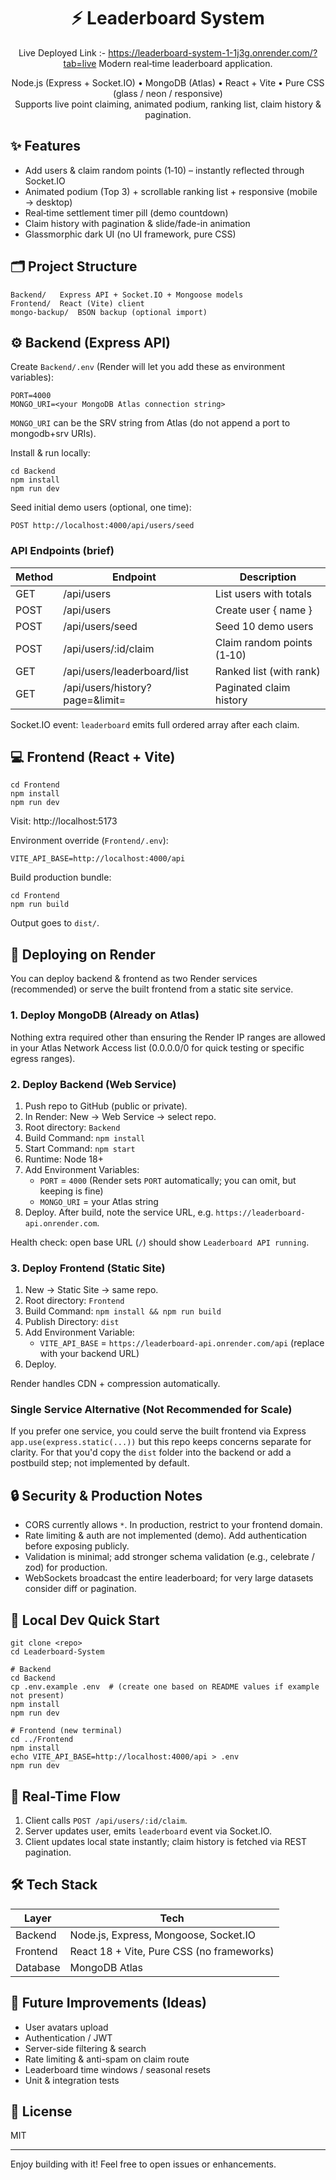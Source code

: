 <div align="center">

# ⚡ Leaderboard System
Live Deployed Link :- https://leaderboard-system-1-1j3g.onrender.com/?tab=live
Modern real‑time leaderboard application.

Node.js (Express + Socket.IO) • MongoDB (Atlas) • React + Vite • Pure CSS (glass / neon / responsive)  
Supports live point claiming, animated podium, ranking list, claim history & pagination.

</div>

## ✨ Features
- Add users & claim random points (1‑10) – instantly reflected through Socket.IO
- Animated podium (Top 3) + scrollable ranking list + responsive (mobile → desktop)
- Real‑time settlement timer pill (demo countdown)
- Claim history with pagination & slide/fade-in animation
- Glassmorphic dark UI (no UI framework, pure CSS)

## 🗂 Project Structure
```
Backend/   Express API + Socket.IO + Mongoose models
Frontend/  React (Vite) client
mongo-backup/  BSON backup (optional import)
```

## ⚙️ Backend (Express API)

Create `Backend/.env` (Render will let you add these as environment variables):
```
PORT=4000
MONGO_URI=<your MongoDB Atlas connection string>
```
`MONGO_URI` can be the SRV string from Atlas (do not append a port to mongodb+srv URIs).

Install & run locally:
```
cd Backend
npm install
npm run dev
```

Seed initial demo users (optional, one time):
```
POST http://localhost:4000/api/users/seed
```

### API Endpoints (brief)
| Method | Endpoint | Description |
| ------ | -------- | ----------- |
| GET | /api/users | List users with totals |
| POST | /api/users | Create user { name } |
| POST | /api/users/seed | Seed 10 demo users |
| POST | /api/users/:id/claim | Claim random points (1‑10) |
| GET | /api/users/leaderboard/list | Ranked list (with rank) |
| GET | /api/users/history?page=&limit= | Paginated claim history |

Socket.IO event: `leaderboard` emits full ordered array after each claim.

## 💻 Frontend (React + Vite)
```
cd Frontend
npm install
npm run dev
```
Visit: http://localhost:5173

Environment override (`Frontend/.env`):
```
VITE_API_BASE=http://localhost:4000/api
```

Build production bundle:
```
cd Frontend
npm run build
```
Output goes to `dist/`.

## 🚀 Deploying on Render

You can deploy backend & frontend as two Render services (recommended) or serve the built frontend from a static site service.

### 1. Deploy MongoDB (Already on Atlas)
Nothing extra required other than ensuring the Render IP ranges are allowed in your Atlas Network Access list (0.0.0.0/0 for quick testing or specific egress ranges).

### 2. Deploy Backend (Web Service)
1. Push repo to GitHub (public or private).  
2. In Render: New → Web Service → select repo.  
3. Root directory: `Backend`  
4. Build Command: `npm install`  
5. Start Command: `npm start`  
6. Runtime: Node 18+  
7. Add Environment Variables:  
	- `PORT` = `4000` (Render sets `PORT` automatically; you can omit, but keeping is fine)  
	- `MONGO_URI` = your Atlas string  
8. Deploy. After build, note the service URL, e.g. `https://leaderboard-api.onrender.com`.

Health check: open base URL (`/`) should show `Leaderboard API running`.

### 3. Deploy Frontend (Static Site)
1. New → Static Site → same repo.  
2. Root directory: `Frontend`  
3. Build Command: `npm install && npm run build`  
4. Publish Directory: `dist`  
5. Add Environment Variable:  
	- `VITE_API_BASE` = `https://leaderboard-api.onrender.com/api` (replace with your backend URL)  
6. Deploy.  

Render handles CDN + compression automatically.

### Single Service Alternative (Not Recommended for Scale)
If you prefer one service, you could serve the built frontend via Express `app.use(express.static(...))` but this repo keeps concerns separate for clarity. For that you'd copy the `dist` folder into the backend or add a postbuild step; not implemented by default.

## 🔒 Security & Production Notes
- CORS currently allows `*`. In production, restrict to your frontend domain.
- Rate limiting & auth are not implemented (demo). Add authentication before exposing publicly.
- Validation is minimal; add stronger schema validation (e.g., celebrate / zod) for production.
- WebSockets broadcast the entire leaderboard; for very large datasets consider diff or pagination.

## 🧪 Local Dev Quick Start
```
git clone <repo>
cd Leaderboard-System

# Backend
cd Backend
cp .env.example .env  # (create one based on README values if example not present)
npm install
npm run dev

# Frontend (new terminal)
cd ../Frontend
npm install
echo VITE_API_BASE=http://localhost:4000/api > .env
npm run dev
```

## 📡 Real-Time Flow
1. Client calls `POST /api/users/:id/claim`.
2. Server updates user, emits `leaderboard` event via Socket.IO.
3. Client updates local state instantly; claim history is fetched via REST pagination.

## 🛠 Tech Stack
| Layer | Tech |
| ----- | ---- |
| Backend | Node.js, Express, Mongoose, Socket.IO |
| Frontend | React 18 + Vite, Pure CSS (no frameworks) |
| Database | MongoDB Atlas |

## 🧩 Future Improvements (Ideas)
- User avatars upload
- Authentication / JWT
- Server-side filtering & search
- Rate limiting & anti-spam on claim route
- Leaderboard time windows / seasonal resets
- Unit & integration tests

## 📄 License
MIT

---
Enjoy building with it! Feel free to open issues or enhancements.
